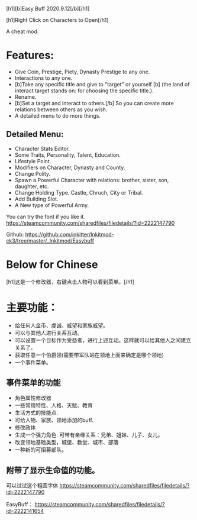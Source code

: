 ﻿[h1][b]Easy Buff 2020.9.12[/b][/h1]

[h1]Right Click on Characters to Open[/h1]

A cheat mod.
# Features:
* Give Coin, Prestige, Piety, Dynasty Prestige to any one.
* Interactions to any one.
* [b]Take any specific title and give to "target" or yourself [b] (the land of interact target stands on: for choosing the specific title.).
* Rename.
* [b]Set a target and interact to others.[/b] So you can create more relations between others as you wish.
* A detailed menu to do more things.

## Detailed Menu:
* Character Stats Editor. 
* Some Traits, Personality, Talent, Education.
* Lifestyle Point.
* Modifiers on Character, Dynasty and County.
* Change Polity.
* Spawn a Powerful Character with relations: brother, sister, son, daughter, etc.
* Change Holding Type. Castle, Chruch, City or Tribal.
* Add Building Slot.
* A New type of Powerful Army.

You can try the font if you like it. https://steamcommunity.com/sharedfiles/filedetails/?id=2222147790

Github: https://github.com/inkitter/Inkitmod-ck3/tree/master/_Inkitmod/Easybuff

Below for Chinese
==============
[h1]这是一个修改器，右键点击人物可以看到菜单。[/h1]
# 主要功能：
* 给任何人金币、虔诚、威望和家族威望。
* 可以与其他人进行关系互动。
* 可以设置一个目标作为受益者，进行上述互动。这样就可以给其他人之间建立关系了。
* 获取任意一个伯爵领(需要带军队站在领地上面来确定是哪个领地)
* 一个事件菜单。

## 事件菜单的功能
* 角色属性修改器
* 一些常用特性、人格、天赋、教育
* 生活方式的技能点.
* 可给人物、家族、领地添加的buff.
* 修改政体
* 生成一个强力角色. 可带有亲缘关系：兄弟、姐妹、儿子、女儿。
* 改变领地基础类型，城堡、教堂、城市、部落
* 一种新的可招募部队。

## 附带了显示生命值的功能。

可以试试这个粗圆字体 https://steamcommunity.com/sharedfiles/filedetails/?id=2222147790


EasyBuff： https://steamcommunity.com/sharedfiles/filedetails/?id=2222141654
